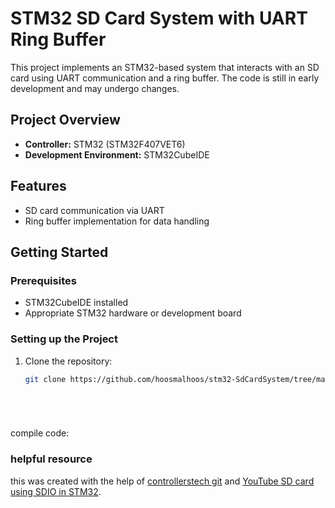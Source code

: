 # STM32 SD Card System with UART Ring Buffer

This project implements an STM32-based system that interacts with an SD card using UART communication and a ring buffer. The code is still in early development and may undergo changes.

## Project Overview

- **Controller:** STM32 (STM32F407VET6)
- **Development Environment:** STM32CubeIDE

## Features

- SD card communication via UART
- Ring buffer implementation for data handling

## Getting Started

### Prerequisites

- STM32CubeIDE installed
- Appropriate STM32 hardware or development board

### Setting up the Project

1. Clone the repository:

   ```bash
   git clone https://github.com/hoosmalhoos/stm32-SdCardSystem/tree/main
   





compile code:

### helpful resource
this was created with the help of [controllerstech git](https://github.com/controllerstech/stm32-uart-ring-buffe) 
and [YouTube SD card using SDIO in STM32](https://www.youtube.com/watch?v=dgCfM0CZpBA&t=288s).




